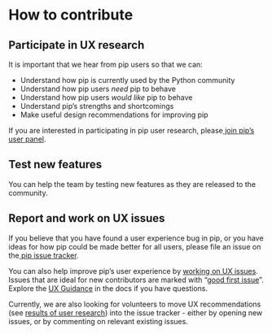 # How to contribute

## Participate in UX research

It is important that we hear from pip users so that we can:
*   Understand how pip is currently used by the Python community
*   Understand how pip users _need_ pip to behave
*   Understand how pip users _would like_ pip to behave
*   Understand pip’s strengths and shortcomings
*   Make useful design recommendations for improving pip

If you are interested in participating in pip user research, please[ join pip’s user panel](https://mail.python.org/mailman3/lists/pip-ux-studies.python.org/).

## Test new features

You can help the team by testing new features as they are released to the community.

## Report and work on UX issues

If you believe that you have found a user experience bug in pip, or you have ideas for how pip could be made better for all users, please file an issue on the[ pip issue tracker](https://github.com/pypa/pip/issues/new).

You can also help improve pip’s user experience by [working on UX issues](https://github.com/pypa/pip/issues?q=is%3Aissue+is%3Aopen+label%3A%22K%3A+UX%22). Issues that are ideal for new contributors are marked with “[good first issue](https://github.com/pypa/pip/issues?q=is%3Aopen+is%3Aissue+label%3A%22good+first+issue%22)”. Explore the
[UX Guidance](guidance) in the docs if you have questions.

Currently, we are also looking for volunteers to move UX recommendations (see
[results of user research](research-results)) into the issue tracker - either by opening new issues, or by commenting on relevant existing issues.

